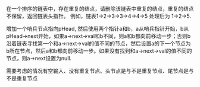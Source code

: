 在一个排序的链表中，存在重复的结点，请删除该链表中重复的结点，重复的结点不保留，返回链表头指针。 例如，链表1->2->3->3->4->4->5 处理后为 1->2->5.

增加一个哨兵节点指向pHead, 然后使用两个指针a和b，a从哨兵指针开始，b从pHead->next开始，如果a->next->val和b不同，则a和b都向前移动一步；否则b沿着链表寻找第一个和a->next->val的值不同的节点，然后设置a的下一个节点为b所在节点，然后a和b都向前移动一步。如果没有找到和a->next->val的值不同的节点，则a->next设置为null.

需要考虑的情况有空输入、没有重复节点、头节点是与不是重复节点、尾节点是与不是重复节点